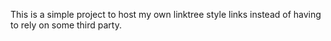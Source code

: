 This is a simple project to host my own linktree style links instead of having to rely on some third party.
